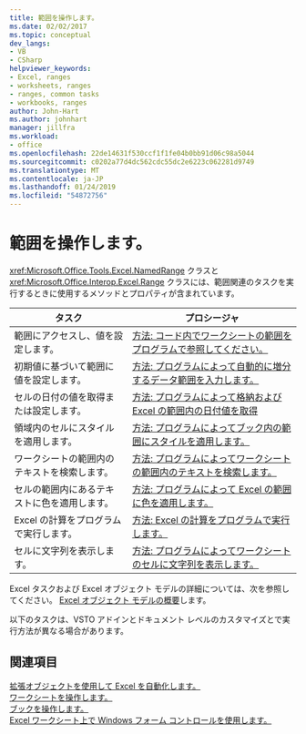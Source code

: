 ```yaml
---
title: 範囲を操作します。
ms.date: 02/02/2017
ms.topic: conceptual
dev_langs:
- VB
- CSharp
helpviewer_keywords:
- Excel, ranges
- worksheets, ranges
- ranges, common tasks
- workbooks, ranges
author: John-Hart
ms.author: johnhart
manager: jillfra
ms.workload:
- office
ms.openlocfilehash: 22de14631f530ccf1f1fe04b0bb91d06c98a5044
ms.sourcegitcommit: c0202a77d4dc562cdc55dc2e6223c062281d9749
ms.translationtype: MT
ms.contentlocale: ja-JP
ms.lasthandoff: 01/24/2019
ms.locfileid: "54872756"
---
```

# <a name="work-with-ranges"></a>範囲を操作します。
  <xref:Microsoft.Office.Tools.Excel.NamedRange> クラスと <xref:Microsoft.Office.Interop.Excel.Range> クラスには、範囲関連のタスクを実行するときに使用するメソッドとプロパティが含まれています。  
  
|タスク|プロシージャ|  
|----------|---------------|  
|範囲にアクセスし、値を設定します。|[方法: コード内でワークシートの範囲をプログラムで参照してください。](../vsto/how-to-programmatically-refer-to-worksheet-ranges-in-code.md)|  
|初期値に基づいて範囲に値を設定します。|[方法: プログラムによって自動的に増分するデータ範囲を入力します。](../vsto/how-to-programmatically-automatically-fill-ranges-with-incrementally-changing-data.md)|  
|セルの日付の値を取得または設定します。|[方法: プログラムによって格納および Excel の範囲内の日付値を取得](../vsto/how-to-programmatically-store-and-retrieve-date-values-in-excel-ranges.md)|  
|領域内のセルにスタイルを適用します。|[方法: プログラムによってブック内の範囲にスタイルを適用します。](../vsto/how-to-programmatically-apply-styles-to-ranges-in-workbooks.md)|  
|ワークシートの範囲内のテキストを検索します。|[方法: プログラムによってワークシートの範囲内のテキストを検索します。](../vsto/how-to-programmatically-search-for-text-in-worksheet-ranges.md)|  
|セルの範囲内にあるテキストに色を適用します。|[方法: プログラムによって Excel の範囲に色を適用します。](../vsto/how-to-programmatically-apply-color-to-excel-ranges.md)|  
|Excel の計算をプログラムで実行します。|[方法: Excel の計算をプログラムで実行します。](../vsto/how-to-programmatically-run-excel-calculations-programmatically.md)|  
|セルに文字列を表示します。|[方法: プログラムによってワークシートのセルに文字列を表示します。](../vsto/how-to-programmatically-display-a-string-in-a-worksheet-cell.md)|  
  
 Excel タスクおよび Excel オブジェクト モデルの詳細については、次を参照してください。 [Excel オブジェクト モデルの概要](../vsto/excel-object-model-overview.md)します。  
  
 以下のタスクは、VSTO アドインとドキュメント レベルのカスタマイズとで実行方法が異なる場合があります。  
  
## <a name="see-also"></a>関連項目  
 [拡張オブジェクトを使用して Excel を自動化します。](../vsto/automating-excel-by-using-extended-objects.md)   
 [ワークシートを操作します。](../vsto/working-with-worksheets.md)   
 [ブックを操作します。](../vsto/working-with-workbooks.md)   
 [Excel ワークシート上で Windows フォーム コントロールを使用します。](../vsto/using-windows-forms-controls-on-excel-worksheets.md)  
